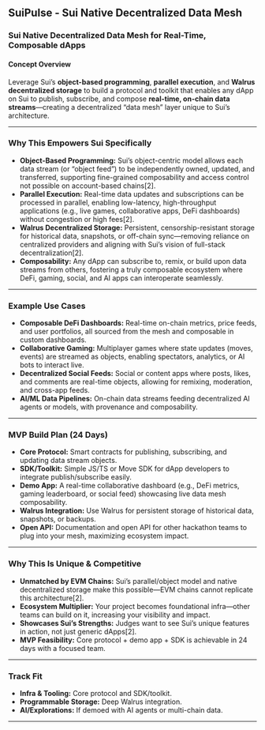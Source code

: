 ## SuiPulse - Sui Native Decentralized Data Mesh

### **Sui Native Decentralized Data Mesh for Real-Time, Composable dApps**

#### **Concept Overview**
Leverage Sui’s **object-based programming**, **parallel execution**, and **Walrus decentralized storage** to build a protocol and toolkit that enables any dApp on Sui to publish, subscribe, and compose **real-time, on-chain data streams**—creating a decentralized “data mesh” layer unique to Sui’s architecture.

---

### **Why This Empowers Sui Specifically**

- **Object-Based Programming:** Sui’s object-centric model allows each data stream (or “object feed”) to be independently owned, updated, and transferred, supporting fine-grained composability and access control not possible on account-based chains[2].
- **Parallel Execution:** Real-time data updates and subscriptions can be processed in parallel, enabling low-latency, high-throughput applications (e.g., live games, collaborative apps, DeFi dashboards) without congestion or high fees[2].
- **Walrus Decentralized Storage:** Persistent, censorship-resistant storage for historical data, snapshots, or off-chain sync—removing reliance on centralized providers and aligning with Sui’s vision of full-stack decentralization[2].
- **Composability:** Any dApp can subscribe to, remix, or build upon data streams from others, fostering a truly composable ecosystem where DeFi, gaming, social, and AI apps can interoperate seamlessly.

---

### **Example Use Cases**
- **Composable DeFi Dashboards:** Real-time on-chain metrics, price feeds, and user portfolios, all sourced from the mesh and composable in custom dashboards.
- **Collaborative Gaming:** Multiplayer games where state updates (moves, events) are streamed as objects, enabling spectators, analytics, or AI bots to interact live.
- **Decentralized Social Feeds:** Social or content apps where posts, likes, and comments are real-time objects, allowing for remixing, moderation, and cross-app feeds.
- **AI/ML Data Pipelines:** On-chain data streams feeding decentralized AI agents or models, with provenance and composability.

---

### **MVP Build Plan (24 Days)**
- **Core Protocol:** Smart contracts for publishing, subscribing, and updating data stream objects.
- **SDK/Toolkit:** Simple JS/TS or Move SDK for dApp developers to integrate publish/subscribe easily.
- **Demo App:** A real-time collaborative dashboard (e.g., DeFi metrics, gaming leaderboard, or social feed) showcasing live data mesh composability.
- **Walrus Integration:** Use Walrus for persistent storage of historical data, snapshots, or backups.
- **Open API:** Documentation and open API for other hackathon teams to plug into your mesh, maximizing ecosystem impact.

---

### **Why This Is Unique & Competitive**
- **Unmatched by EVM Chains:** Sui’s parallel/object model and native decentralized storage make this possible—EVM chains cannot replicate this architecture[2].
- **Ecosystem Multiplier:** Your project becomes foundational infra—other teams can build on it, increasing your visibility and impact.
- **Showcases Sui’s Strengths:** Judges want to see Sui’s unique features in action, not just generic dApps[2].
- **MVP Feasibility:** Core protocol + demo app + SDK is achievable in 24 days with a focused team.

---

### **Track Fit**
- **Infra & Tooling:** Core protocol and SDK/toolkit.
- **Programmable Storage:** Deep Walrus integration.
- **AI/Explorations:** If demoed with AI agents or multi-chain data.

---